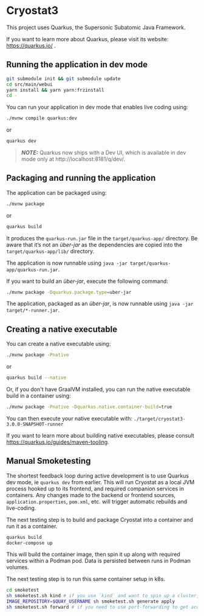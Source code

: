 # Cryostat3

This project uses Quarkus, the Supersonic Subatomic Java Framework.

If you want to learn more about Quarkus, please visit its website: https://quarkus.io/ .

## Running the application in dev mode

```bash
git submodule init && git submodule update
cd src/main/webui
yarn install && yarn yarn:frzinstall
cd -
```

You can run your application in dev mode that enables live coding using:
```bash
./mvnw compile quarkus:dev
```

or

```bash
quarkus dev
```

> **_NOTE:_**  Quarkus now ships with a Dev UI, which is available in dev mode only at http://localhost:8181/q/dev/.

## Packaging and running the application

The application can be packaged using:
```bash
./mvnw package
```

or

```bash
quarkus build
```

It produces the `quarkus-run.jar` file in the `target/quarkus-app/` directory.
Be aware that it’s not an _über-jar_ as the dependencies are copied into the `target/quarkus-app/lib/` directory.

The application is now runnable using `java -jar target/quarkus-app/quarkus-run.jar`.

If you want to build an _über-jar_, execute the following command:
```bash
./mvnw package -Dquarkus.package.type=uber-jar
```

The application, packaged as an _über-jar_, is now runnable using `java -jar target/*-runner.jar`.

## Creating a native executable

You can create a native executable using: 
```bash
./mvnw package -Pnative
```

or

```bash
quarkus build --native
```

Or, if you don't have GraalVM installed, you can run the native executable build in a container using: 
```bash
./mvnw package -Pnative -Dquarkus.native.container-build=true
```

You can then execute your native executable with: `./target/cryostat3-3.0.0-SNAPSHOT-runner`

If you want to learn more about building native executables, please consult https://quarkus.io/guides/maven-tooling.

## Manual Smoketesting

The shortest feedback loop during active development is to use Quarkus dev mode, ie `quarkus dev` from earlier.
This will run Cryostat as a local JVM process hooked up to its frontend, and required companion services in containers.
Any changes made to the backend or frontend sources, `application.properties`, `pom.xml`, etc. will trigger
automatic rebuilds and live-coding.

The next testing step is to build and package Cryostat into a container and run it as a container.

```bash
quarkus build
docker-compose up
```

This will build the container image, then spin it up along with required services within a Podman pod.
Data is persisted between runs in Podman volumes.

The next testing step is to run this same container setup in k8s.

```bash
cd smoketest
sh smoketest.sh kind # if you use `kind` and want to spin up a cluster, otherwise skip this if you have another cluster accessible via `kubectl`
IMAGE_REPOSITORY=$QUAY_USERNAME sh smoketest.sh generate apply
sh smoketest.sh forward # if you need to use port-forwarding to get access to the cluster's services
```
